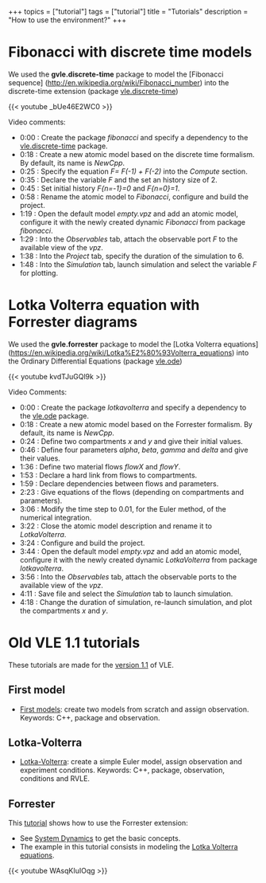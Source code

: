 +++
topics = ["tutorial"]
tags = ["tutorial"]
title = "Tutorials"
description = "How to use the environment?"
+++

# Fibonacci with discrete time models

We used the **gvle.discrete-time** package to  model the [Fibonacci sequence]
(http://en.wikipedia.org/wiki/Fibonacci_number) into the discrete-time extension
(package [vle.discrete-time](../packages/vle.discrete-time))

{{< youtube _bUe46E2WC0 >}}

Video comments:

* 0:00 : Create the package _fibonacci_ and specify a dependency to the
  [vle.discrete-time](../packages/vle.discrete-time) package.
* 0:18 : Create a new atomic model based on the discrete time formalism.
  By default, its name is _NewCpp_.
* 0:25 : Specify the equation _F= F(-1) + F(-2)_ into the _Compute_ section.
* 0:35 : Declare the variable _F_ and the set an history size of 2.
* 0:45 : Set initial history _F{n=-1}=0_ and _F{n=0}=1_.
* 0:58 : Rename the atomic model to _Fibonacci_, configure and build the project.
* 1:19 : Open the default model _empty.vpz_ and add an atomic model, configure
 it with the newly created dynamic _Fibonacci_ from package _fibonacci_.
* 1:29 : Into the _Observables_ tab, attach the observable port _F_ to the
 available view of the _vpz_.
* 1:38 : Into the _Project_ tab, specify the duration of the simulation to 6.
* 1:48 : Into the _Simulation_ tab, launch simulation and select the variable _F_
 for plotting.

# Lotka Volterra equation with Forrester diagrams

We used the **gvle.forrester** package to  model the [Lotka Volterra equations]
(https://en.wikipedia.org/wiki/Lotka%E2%80%93Volterra_equations) into the Ordinary
Differential Equations (package [vle.ode](../packages/vle.ode))

{{< youtube kvdTJuGQl9k >}}

Video Comments:

* 0:00 : Create the package _lotkavolterra_ and specify a dependency to the
  [vle.ode](../packages/vle.ode) package.
* 0:18 : Create a new atomic model based on the Forrester formalism.
  By default, its name is _NewCpp_.
* 0:24 : Define two compartments _x_ and _y_ and give their initial values.
* 0:46 : Define four parameters _alpha_, _beta_, _gamma_ and _delta_ and give
  their values.
* 1:36 : Define two material flows _flowX_ and _flowY_.
* 1:53 : Declare a hard link from flows to compartments.
* 1:59 : Declare dependencies between flows and parameters.
* 2:23 : Give equations of the flows (depending on compartments and parameters).
* 3:06 : Modify the time step to 0.01, for the Euler method, of the numerical
  integration.
* 3:22 : Close the atomic model description and rename it to _LotkaVolterra_.
* 3:24 : Configure and build the project.
* 3:44 : Open the default model _empty.vpz_ and add an atomic model, configure
 it with the newly created dynamic _LotkaVolterra_ from package _lotkavolterra_.
* 3:56 : Into the _Observables_ tab, attach the observable ports to the
 available view of the _vpz_.
* 4:11 : Save file and select the _Simulation_ tab to launch simulation.
* 4:18 : Change the duration of simulation, re-launch simulation, and plot the
  compartments _x_ and _y_.


# Old VLE 1.1 tutorials

These tutorials are made for the [version 1.1](../vle-11) of VLE.

## First model

- [First models](tuto-01): create two models from scratch and assign
  observation. Keywords: C++, package and observation.

## Lotka-Volterra

- [Lotka-Volterra](tuto-02): create a simple Euler model, assign observation
  and experiment conditions. Keywords: C++, package, observation, conditions
  and RVLE.

## Forrester

This [tutorial](http://www.youtube.com/watch?v=WAsqKIuIOqg&feature=youtu.be)
shows how to use the Forrester extension:

- See [System Dynamics](http://en.wikipedia.org/wiki/System_dynamics) to get the
  basic concepts.
- The example in this tutorial consists in modeling the
  [Lotka Volterra equations](http://en.wikipedia.org/wiki/Lotka%E2%80%93Volterra_equation).

{{< youtube WAsqKIuIOqg >}}
